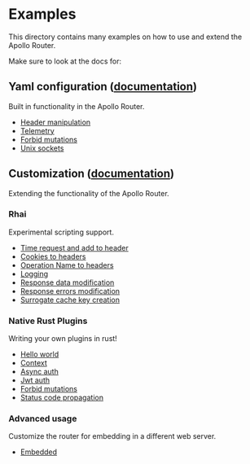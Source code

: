 # Examples

This directory contains many examples on how to use and extend the Apollo Router.

Make sure to look at the docs for:

## Yaml configuration ([documentation](https://www.apollographql.com/docs/router/configuration/overview))
Built in functionality in the Apollo Router.

* [Header manipulation](./header-manipulation)
* [Telemetry](./telemetry)
* [Forbid mutations](./forbid_mutations)
* [Unix sockets](./unix-sockets)

## Customization ([documentation](https://www.apollographql.com/docs/router/customizations/overview))
Extending the functionality of the Apollo Router.

### Rhai
Experimental scripting support.
* [Time request and add to header](./add-timestamp-header)
* [Cookies to headers](./cookies-to-headers)
* [Operation Name to headers](./op-name-to-header)
* [Logging](./rhai-logging)
* [Response data modification](./rhai-data-response-mutate)
* [Response errors modification](./rhai-error-response-mutate)
* [Surrogate cache key creation](./rhai-surrogate-cache-key)

### Native Rust Plugins
Writing your own plugins in rust!
* [Hello world](./hello-world)
* [Context](./context)
* [Async auth](./async-auth)
* [Jwt auth](./jwt-auth)
* [Forbid mutations](./forbid_mutations)
* [Status code propagation](./status-code-propagation)

### Advanced usage
Customize the router for embedding in a different web server.
* [Embedded](./embedded)

